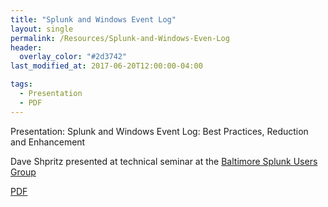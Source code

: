 ```yaml
---
title: "Splunk and Windows Event Log"
layout: single
permalink: /Resources/Splunk-and-Windows-Even-Log
header:
  overlay_color: "#2d3742"
last_modified_at: 2017-06-20T12:00:00-04:00

tags:
  - Presentation
  - PDF
---
```

Presentation: Splunk and Windows Event Log: Best Practices, Reduction and Enhancement

Dave Shpritz presented at technical seminar at the [Baltimore Splunk Users Group](https://usergroups.splunk.com/group/baltimore-splunk-user-group.html)

[PDF](/assets/pdf/SplunkWindowsEventLogs.pdf )
